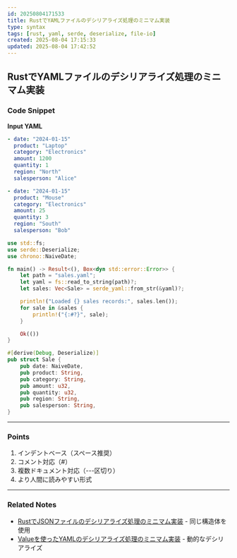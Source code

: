 ```yaml
---
id: 20250804171533
title: RustでYAMLファイルのデシリアライズ処理のミニマム実装
type: syntax
tags: [rust, yaml, serde, deserialize, file-io]
created: 2025-08-04 17:15:33
updated: 2025-08-04 17:42:52
---
```


## RustでYAMLファイルのデシリアライズ処理のミニマム実装

### Code Snippet

**Input YAML**

```yaml
- date: "2024-01-15"
  product: "Laptop"
  category: "Electronics"
  amount: 1200
  quantity: 1
  region: "North"
  salesperson: "Alice"

- date: "2024-01-15"
  product: "Mouse"
  category: "Electronics"
  amount: 25
  quantity: 3
  region: "South"
  salesperson: "Bob"
```

```rust
use std::fs;
use serde::Deserialize;
use chrono::NaiveDate;

fn main() -> Result<(), Box<dyn std::error::Error>> {
    let path = "sales.yaml";
    let yaml = fs::read_to_string(path)?;
    let sales: Vec<Sale> = serde_yaml::from_str(&yaml)?;

    println!("Loaded {} sales records:", sales.len());
    for sale in &sales {
        println!("{:#?}", sale);
    }

    Ok(())
}

#[derive(Debug, Deserialize)]
pub struct Sale {
    pub date: NaiveDate,
    pub product: String,
    pub category: String,
    pub amount: u32,
    pub quantity: u32,
    pub region: String,
    pub salesperson: String,
}
```

---

### Points

1. インデントベース（スペース推奨）
2. コメント対応（#）
3. 複数ドキュメント対応（---区切り）
4. より人間に読みやすい形式

---

### Related Notes

- [RustでJSONファイルのデシリアライズ処理のミニマム実装](./20250804163538.md) - 同じ構造体を使用
- [Valueを使ったYAMLのデシリアライズ処理のミニマム実装](./20250804173129.md) - 動的なデシリアライズ
